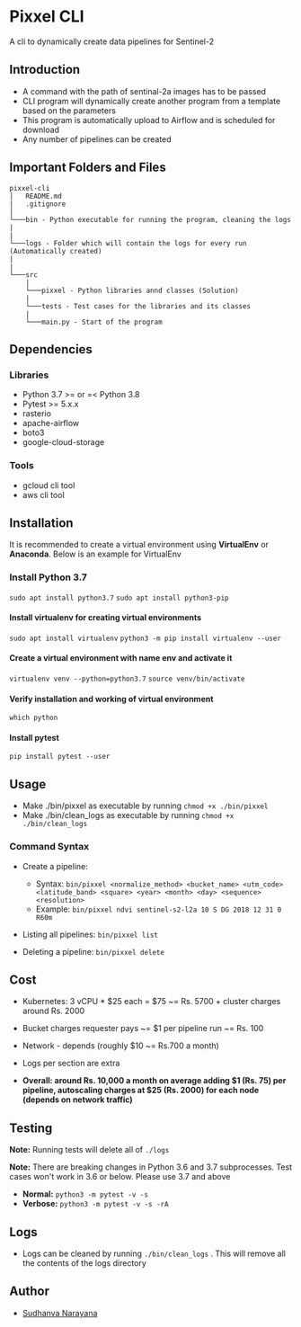 # Pixxel CLI

A cli to dynamically create data pipelines for Sentinel-2

## Introduction

* A command with the path of sentinal-2a images has to be passed
* CLI program will dynamically create another program from a template based on the parameters
* This program is automatically upload to Airflow and is scheduled for download
* Any number of pipelines can be created

## Important Folders and Files

```
pixxel-cli
│   README.md
|   .gitignore
│
└───bin - Python executable for running the program, cleaning the logs
|
|
└───logs - Folder which will contain the logs for every run (Automatically created)
|
|
└───src
    |
    └───pixxel - Python libraries annd classes (Solution)
    |
    └───tests - Test cases for the libraries and its classes
    |
    └───main.py - Start of the program
```

## Dependencies

### Libraries

- Python 3.7 >= or =< Python 3.8
- Pytest >= 5.x.x
- rasterio
- apache-airflow
- boto3
- google-cloud-storage

### Tools

- gcloud cli tool
- aws cli tool

## Installation

It is recommended to create a virtual environment using **VirtualEnv** or **Anaconda**. Below is an example for VirtualEnv

### Install Python 3.7

```sudo apt install python3.7```
```sudo apt install python3-pip```

#### Install virtualenv for creating virtual environments

```sudo apt install virtualenv```
```python3 -m pip install virtualenv --user```

#### Create a virtual environment with name **env** and activate it

```virtualenv venv --python=python3.7```
```source venv/bin/activate```

#### Verify installation and working of virtual environment

```which python```

#### Install pytest

```pip install pytest --user```

## Usage

- Make ./bin/pixxel as executable by running ```chmod +x ./bin/pixxel```
- Make ./bin/clean_logs as executable by running ```chmod +x ./bin/clean_logs```

### Command Syntax

- Create a pipeline: 
  - Syntax: ```bin/pixxel <normalize_method> <bucket_name> <utm_code> <latitude_band> <square> <year> <month> <day> <sequence> <resolution>```
  - Example: ```bin/pixxel ndvi sentinel-s2-l2a 10 S DG 2018 12 31 0 R60m```

- Listing all pipelines: ```bin/pixxel list```
- Deleting a pipeline: ```bin/pixxel delete```

## Cost

- Kubernetes: 3 vCPU * $25 each = $75 ~= Rs. 5700 + cluster charges around Rs. 2000
- Bucket charges requester pays ~= $1 per pipeline run ~= Rs. 100
- Network - depends (roughly $10 ~= Rs.700 a month)
- Logs per section are extra
  
- **Overall: around Rs. 10,000 a month on average adding $1 (Rs. 75) per pipeline, autoscaling charges at $25 (Rs. 2000) for each node (depends on network traffic)**

## Testing

**Note:** Running tests will delete all of ```./logs```

**Note:** There are breaking changes in Python 3.6 and 3.7 subprocesses. Test cases won't work in 3.6 or below. Please use 3.7 and above

- **Normal:** ```python3 -m pytest -v -s```
- **Verbose:** ```python3 -m pytest -v -s -rA```

## Logs

- Logs can be cleaned by running ```./bin/clean_logs``` . This will remove all the contents of the logs directory
  
## Author

- [Sudhanva Narayana](https://sudhanva.me)